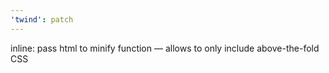 ```yaml
---
'twind': patch
---
```


inline: pass html to minify function — allows to only include above-the-fold CSS
